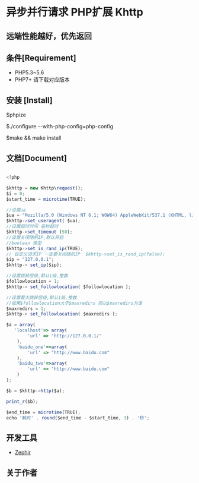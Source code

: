 
# 异步并行请求 PHP扩展 Khttp

## 远端性能越好，优先返回

## 条件[Requirement]
* PHP5.3~5.6
* PHP7+ 请下载对应版本


## 安装 [Install]
$phpize

$./configure --with-php-config=php-config

$make && make install



## 文档[Document]

```javascript

<?php

$khttp = new Khttp\request();
$i = 0;
$start_time = microtime(TRUE);

//设置ua
$ua = "Mozilla/5.0 (Windows NT 6.1; WOW64) AppleWebKit/537.1 (KHTML, like Gecko) Chrome/21.0.1180.89 Safari/537.3";
$khttp->set_useragent( $ua);
//设置超时时间 毫秒超时
$khttp->set_timeout (50);
//设置关闭随机IP,默认开启
//boolean 类型
$khttp->set_is_rand_ip(TRUE);
// 自定义请求IP 一定要关闭随机IP  $khttp->set_is_rand_ip(false);
$ip = "127.0.0.1";
$khttp-> set_ip($ip);

//设置跳转层级,默认1级,整数
$followlocation = 1;
$khttp-> set_followlocation( $followlocation );

//设置最大跳转层级,默认1级,整数
//如果$followlocation大于$maxredirs 则以$maxredirs为准
$maxredirs = 1;
$khttp-> set_followlocation( $maxredirs );

$a = array(
   'localhost'=> array(
        'url' => "http://127.0.0.1/"
    ),
    'baidu_one'=>array(
        'url' => "http://www.baidu.com"
    ),
    'baidu_two'=>array(
        'url' => "http://www.baidu.com"
    )
);

$b = $khttp->http($a);

print_r($b);

$end_time = microtime(TRUE);
echo '耗时' . round($end_time - $start_time, 3) . '秒';


```
## 开发工具
* [Zephir](https://www.zephir-lang.com/) 

## 关于作者

